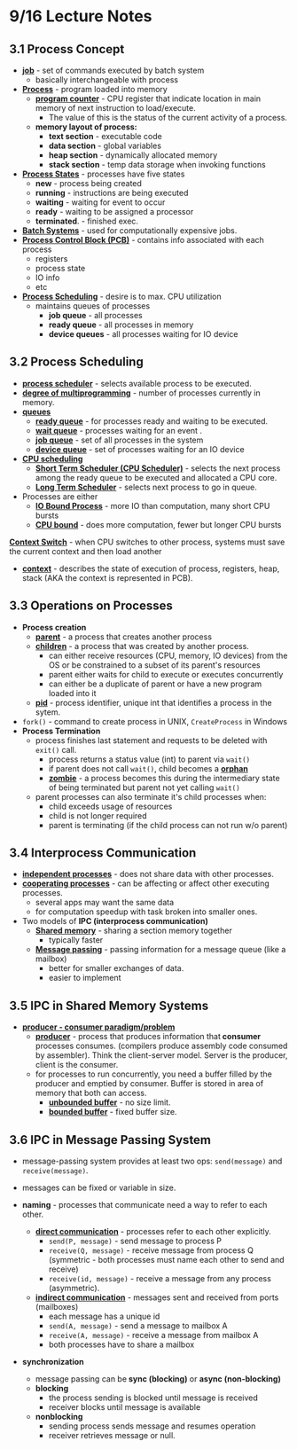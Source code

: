 # 9/16 Lecture Notes
## 3.1 Process Concept
- <strong><u>job</u></strong> -  set of commands executed by batch system
	- basically interchangeable with process
- <strong><u>Process</u></strong> - program loaded into memory
	- <strong><u>program counter</u></strong> - CPU register that indicate location in main memory of next instruction to load/execute.
		- The value of this is the status of the current activity of a process.
	- <strong>memory layout of process: </strong>
		- <strong>text section</strong> - executable code
		- <strong>data section</strong> - global variables
		- <strong>heap section</strong> - dynamically allocated memory
		- <strong>stack section</strong> - temp data storage when invoking functions
- <strong><u>Process States</u></strong> - processes have five states
	- <strong>new</strong> - process being created
	- <strong>running</strong> - instructions are being executed
	- <strong>waiting</strong> - waiting for event to occur
	- <strong>ready</strong> - waiting to be assigned a processor 
	- <strong>terminated</strong>.  - finished exec.
- <strong><u>Batch Systems</u></strong> - used for computationally expensive jobs.
- <strong><u>Process Control Block (PCB)</u></strong> - contains info associated with each process
	- registers
	- process state
	- IO info
	- etc
- <strong><u>Process Scheduling</u></strong> - desire is to max. CPU utilization
	- maintains queues of processes
		- <strong>job queue</strong> - all processes
		- <strong>ready queue</strong> - all processes in memory
		- <strong>device queues</strong> - all processes waiting for IO device 

## 3.2 Process Scheduling
- <strong><u>process scheduler</u></strong> - selects available process to be executed.
- <strong><u>degree of multiprogramming</u></strong> - number of processes currently in memory.
- <strong><u>queues</u></strong>
	- <strong><u>ready queue</u></strong> - for processes ready and waiting to be executed.
	- <strong><u>wait queue</u></strong> - processes waiting for an event .
	- <strong><u>job queue</u></strong> -  set of all processes in the system
	- <strong><u>device queue</u></strong> - set of processes waiting for an IO device
- <strong><u>CPU scheduling</u></strong>
	- <strong><u>Short Term Scheduler (CPU Scheduler)</u></strong> - selects the next process among the ready queue to be executed and allocated a CPU core.
	- <strong><u>Long Term Scheduler</u></strong> - selects next process to go in queue.
- Processes are either
	- <strong><u>IO Bound Process</u></strong> - more IO than computation, many short CPU bursts
	- <strong><u>CPU bound</u></strong> - does more computation, fewer but longer CPU bursts

 <strong><u>Context Switch</u></strong> - when CPU switches to other process, systems must save the current context and then load another
 - <strong><u>context</u></strong> - describes the state of execution of process, registers, heap, stack (AKA the context is represented in PCB).

## 3.3 Operations on Processes
- <strong>Process creation</strong>
	- <strong><u>parent</u></strong> - a process that creates another process
	- <strong><u>children</u></strong> - a process that was created by another process.
		- can either receive resources (CPU, memory, IO devices) from the OS or be constrained to a subset of its parent's resources
		- parent either waits for child to execute or executes concurrently
		- can either be a duplicate of parent or have a new program loaded into it
	- <strong><u>pid</u></strong> - process identifier, unique int that identifies a process  in the sytem.
- `fork()` - command to create process in UNIX, `CreateProcess` in Windows
- <strong>Process Termination</strong>
	- process finishes last statement and requests to be deleted with `exit()` call.
		- process returns a status value (int) to parent via `wait()`
		- if parent does not call `wait()`, child becomes  a <strong><u>orphan</u></strong>
		- <strong><u>zombie</u></strong> - a process becomes this during the intermediary state of being terminated but parent not yet calling `wait()`
	- parent processes can also terminate it's child processes when:
		- child exceeds usage of resources
		- child is not longer required
		- parent is terminating (if the child process can not run w/o parent)

## 3.4 Interprocess Communication
- <strong><u>independent processes</u></strong> - does not share data with other processes.
- <strong><u>cooperating processes</u></strong> - can be affecting or affect other executing processes. 
	- several apps may want the same data
	- for computation speedup with task broken into smaller ones.
- Two models of <strong>IPC (interprocess communication)</strong>
	- <strong><u>Shared memory</u></strong> - sharing a section memory together
		- typically faster
	- <strong><u>Message passing</u></strong> - passing information for a message queue (like a mailbox)
		- better for smaller exchanges of data.
		- easier to implement

## 3.5 IPC in Shared Memory Systems
- <strong><u>producer - consumer paradigm/problem</u></strong>
	- <strong><u>producer</u></strong> - process that produces information that<strong> consumer </strong>processes consumes. (compilers produce assembly code  consumed by assembler). Think the client-server model. Server is the producer, client is the consumer.
	- for processes to run concurrently, you need a buffer filled by the producer and emptied by consumer. Buffer is stored in area of memory that both can access.
		- <strong><u>unbounded buffer</u></strong> - no size limit.
		- <strong><u>bounded buffer</u></strong> - fixed buffer size. 

## 3.6 IPC in Message Passing System
- message-passing system provides at least two ops: `send(message)` and `receive(message)`.
- messages can be fixed or variable in size.
- <strong>naming</strong> - processes that communicate need a way to refer to each other.
	- <strong><u>direct communication</u></strong> - processes refer to each other explicitly. 
		- `send(P, message)` - send message to process P
		- `receive(Q, message)` - receive message from process Q (symmetric - both processes must name each other to send and receive)
		- `receive(id, message)` - receive a message from any process (asymmetric).
	- <strong><u>indirect communication</u></strong> - messages sent and received from ports (mailboxes)
		- each message has a unique id
		- `send(A, message)` - send a message to mailbox A
		- `receive(A, message)` - receive a message from mailbox A
		- both processes have to share a mailbox
		
- <strong>synchronization</strong>
	- message passing can be<strong> sync (blocking)</strong> or <strong> async (non-blocking)</strong>
	- <strong>blocking</strong>
		- the process sending is blocked until message is received
		- receiver blocks until message is available
	- <strong>nonblocking</strong>
		- sending process sends message and resumes operation
		- receiver retrieves message or null.
